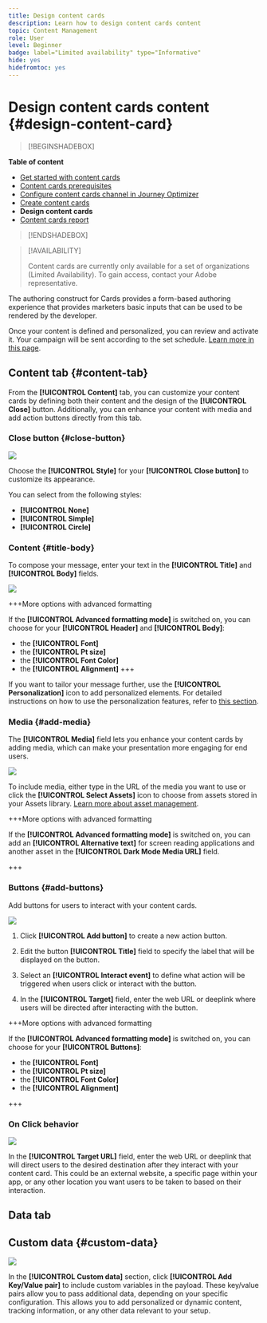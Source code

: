 ```yaml
---
title: Design content cards
description: Learn how to design content cards content
topic: Content Management
role: User
level: Beginner
badge: label="Limited availability" type="Informative"
hide: yes
hidefromtoc: yes
---
```

# Design content cards content {#design-content-card}

>[!BEGINSHADEBOX]

**Table of content**

* [Get started with content cards](get-started-content-card.md)
* [Content cards prerequisites](content-card-configuration-prereq.md)
* [Configure content cards channel in Journey Optimizer](content-card-configuration.md)
* [Create content cards](create-content-card.md)
* **Design content cards**
* [Content cards report](content-card-report.md)

>[!ENDSHADEBOX]

>[!AVAILABILITY]
>
>Content cards are currently only available for a set of organizations (Limited Availability). To gain access, contact your Adobe representative.

The authoring construct for Cards provides a form-based authoring experience that provides marketers basic inputs that can be used to be rendered by the developer.

Once your content is defined and personalized, you can review and activate it. Your campaign will be sent according to the set schedule. [Learn more in this page](../campaigns/review-activate-campaign.md).

## Content tab {#content-tab}

From the **[!UICONTROL Content]** tab, you can customize your content cards by defining both their content and the design of the **[!UICONTROL Close]** button. Additionally, you can enhance your content with media and add action buttons directly from this tab.

### Close button {#close-button}

![](assets/content-card-design-1.png)

Choose the **[!UICONTROL Style]** for your **[!UICONTROL Close button]** to customize its appearance.

You can select from the following styles:

* **[!UICONTROL None]**
* **[!UICONTROL Simple]**
* **[!UICONTROL Circle]**

### Content {#title-body}

To compose your message, enter your text in the **[!UICONTROL Title]** and **[!UICONTROL Body]** fields.

![](assets/content-card-design-2.png)

+++More options with advanced formatting

If the **[!UICONTROL Advanced formatting mode]** is switched on, you can choose for your **[!UICONTROL Header]** and **[!UICONTROL Body]**:

* the **[!UICONTROL Font]**
* the **[!UICONTROL Pt size]**
* the **[!UICONTROL Font Color]**
* the **[!UICONTROL Alignment]**
+++

If you want to tailor your message further, use the **[!UICONTROL Personalization]** icon to add personalized elements. For detailed instructions on how to use the personalization features, refer to [this section](../personalization/personalize.md).

### Media {#add-media}

The **[!UICONTROL Media]** field lets you enhance your content cards by adding media, which can make your presentation more engaging for end users.

![](assets/content-card-design-3.png)

To include media, either type in the URL of the media you want to use or click the **[!UICONTROL Select Assets]** icon to choose from assets stored in your Assets library. [Learn more about asset management](../content-management/assets.md).

+++More options with advanced formatting

If the **[!UICONTROL Advanced formatting mode]** is switched on, you can add an **[!UICONTROL Alternative text]** for screen reading applications and another asset in the **[!UICONTROL Dark Mode Media URL]** field.

+++

### Buttons {#add-buttons}

Add buttons for users to interact with your content cards.

![](assets/content-card-design-4.png)

1. Click **[!UICONTROL Add button]** to create a new action button.

1. Edit the button **[!UICONTROL Title]** field to specify the label that will be displayed on the button.

1. Select an **[!UICONTROL Interact event]** to define what action will be triggered when users click or interact with the button.

1. In the **[!UICONTROL Target]** field, enter the web URL or deeplink where users will be directed after interacting with the button.

+++More options with advanced formatting

If the **[!UICONTROL Advanced formatting mode]** is switched on, you can choose for your **[!UICONTROL Buttons]**:

* the **[!UICONTROL Font]**
* the **[!UICONTROL Pt size]**
* the **[!UICONTROL Font Color]**
* the **[!UICONTROL Alignment]**

+++

### On Click behavior

![](assets/content-card-design-5.png)

In the **[!UICONTROL Target URL]** field, enter the web URL or deeplink that will direct users to the desired destination after they interact with your content card. This could be an external website, a specific page within your app, or any other location you want users to be taken to based on their interaction.

## Data tab

## Custom data {#custom-data}

![](assets/content-card-design-6.png)

In the **[!UICONTROL Custom data]** section, click **[!UICONTROL Add Key/Value pair]** to include custom variables in the payload. These key/value pairs allow you to pass additional data, depending on your specific configuration. This allows you to add personalized or dynamic content, tracking information, or any other data relevant to your setup.
